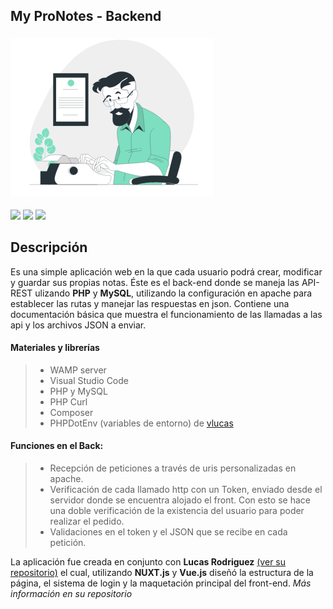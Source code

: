 ## My ProNotes - Backend

### ![](./main-logo.png)

![](https://icon-icons.com/icons2/2107/PNG/128/file_type_php_icon_130266.png)
![](https://icon-icons.com/icons2/2415/PNG/128/mysql_original_wordmark_logo_icon_146417.png)
![](https://icon-icons.com/icons2/2415/PNG/128/apache_original_wordmark_logo_icon_146643.png)

## Descripción

Es una simple aplicación web en la que cada usuario podrá crear, modificar y guardar sus propias notas.
Éste es el back-end donde se maneja las API-REST ulizando **PHP** y **MySQL**, utilizando la configuración en apache para establecer las rutas y manejar las respuestas en json. Contiene una documentación básica que muestra el funcionamiento de las llamadas a las api y los archivos JSON a enviar.

#### Materiales y librerías 

> - WAMP server
> - Visual Studio Code
> - PHP y MySQL
> - PHP Curl
> - Composer
> - PHPDotEnv (variables de entorno) de [vlucas](https://github.com/vlucas/phpdotenv)

#### Funciones en el Back:
> -	Recepción de peticiones a través de uris personalizadas en apache.
> -	Verificación de cada llamado http con un Token, enviado desde el servidor donde se encuentra alojado el front. Con esto se hace una doble verificación de la existencia del usuario para poder realizar el pedido.
> -	Validaciones en el token y el JSON que se recibe en cada petición.


La aplicación fue creada en conjunto con **Lucas Rodriguez** [(ver su repositorio)](https://github.com/lucasrdz994/my-pro-notes) el cual, utilizando **NUXT.js** y **Vue.js** diseñó la estructura de la página, el sistema de login y la maquetación principal del front-end. _Más información en su repositorio_


